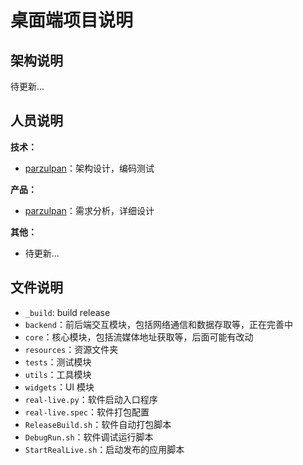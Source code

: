 # 桌面端项目说明

## 架构说明

待更新...

## 人员说明

**技术：**

* [parzulpan](https://github.com/parzulpan)：架构设计，编码测试

**产品：**

* [parzulpan](https://github.com/parzulpan)：需求分析，详细设计

**其他：**

* 待更新...

## 文件说明

* `_build`: build release
* `backend`：前后端交互模块，包括网络通信和数据存取等，正在完善中
* `core`：核心模块，包括流媒体地址获取等，后面可能有改动
* `resources`：资源文件夹
* `tests`：测试模块
* `utils`：工具模块
* `widgets`：UI 模块
* `real-live.py`：软件启动入口程序
* `real-live.spec`：软件打包配置
* `ReleaseBuild.sh`：软件自动打包脚本
* `DebugRun.sh`：软件调试运行脚本
* `StartRealLive.sh`：启动发布的应用脚本
